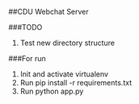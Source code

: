##CDU Webchat Server

###TODO
1. Test new directory structure

###For run
1. Init and activate virtualenv
2. Run pip install -r requirements.txt
3. Run python app.py
